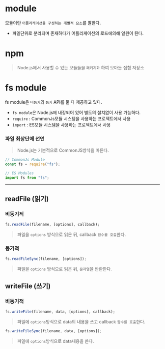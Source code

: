 # module

모듈이란 `어플리케이션을 구성하는 개별적 요소`를 말한다.

-   파일단위로 분리되며 존재하다가 어플리케이션의 로드에의해 일원이 된다.

# npm

> Node.js에서 사용할 수 있는 모듈들을 `패키지화` 하여 모아둔 집합 저장소

# fs module

fs module은 `비동기`와 `동기` API를 둘 다 제공하고 있다.

-   `fs module`은 Node.js에 내장되어 있어 별도의 설치없이 사용 가능하다.
-   `require` : CommonJs모듈 시스템을 사용하는 프로젝트에서 사용
-   `import` : ES모듈 시스템을 사용하는 프로젝트에서 사용

### 파일 최상단에 선언

> Node.js는 기본적으로 CommonJS방식을 따른다.

```javascript
// CommonJs Module
const fs = require("fs");

// ES Modules
import fs from "fs";
```

---

## readFile (읽기)

### 비동기적

```javascript
fs.readFile(filename, [options], callback);
```

> 파일을 `options` 방식으로 읽은 뒤, callback `함수를 호출`한다.

### 동기적

```javascript
fs.readFileSync(filename, [options]);
```

> 파일을 `options` 방식으로 읽은 뒤, `문자열`을 반환한다.

## writeFile (쓰기)

### 비동기적

```javascript
fs.writeFile(filename, data, [options], callback);
```

> 파일에 `options`방식으로 data의 내용을 쓰고 callback `함수를 호출`한다.

```javascript
fs.writeFileSync(filename, data, [options]);
```

> 파일에 `options`방식으로 data내용을 쓴다.

